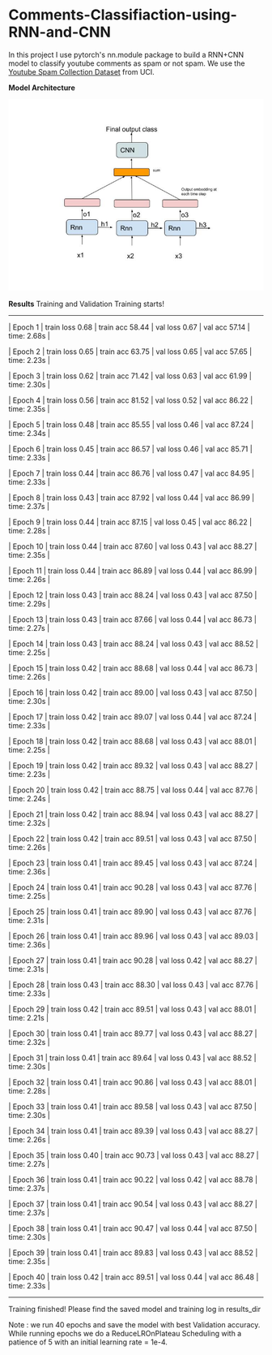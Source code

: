 # Comments-Classifiaction-using-RNN-and-CNN
In this project I use pytorch's nn.module package to build a RNN+CNN model to classify youtube comments as spam or not spam. We use the [Youtube Spam Collection Dataset](https://archive.ics.uci.edu/ml/datasets/YouTube+Spam+Collection#) from UCI.

**Model Architecture**


![RNN+CNN](model_architecture.jpg)






**Results**
Training and Validation
Training starts!

---------------------------------------------------------------------------------------------------

| Epoch   1 | train loss  0.68 | train acc 58.44 | val loss  0.67 | val acc 57.14 | time:  2.68s |

| Epoch   2 | train loss  0.65 | train acc 63.75 | val loss  0.65 | val acc 57.65 | time:  2.23s |

| Epoch   3 | train loss  0.62 | train acc 71.42 | val loss  0.63 | val acc 61.99 | time:  2.30s |

| Epoch   4 | train loss  0.56 | train acc 81.52 | val loss  0.52 | val acc 86.22 | time:  2.35s |

| Epoch   5 | train loss  0.48 | train acc 85.55 | val loss  0.46 | val acc 87.24 | time:  2.34s |

| Epoch   6 | train loss  0.45 | train acc 86.57 | val loss  0.46 | val acc 85.71 | time:  2.33s |

| Epoch   7 | train loss  0.44 | train acc 86.76 | val loss  0.47 | val acc 84.95 | time:  2.33s |

| Epoch   8 | train loss  0.43 | train acc 87.92 | val loss  0.44 | val acc 86.99 | time:  2.37s |

| Epoch   9 | train loss  0.44 | train acc 87.15 | val loss  0.45 | val acc 86.22 | time:  2.28s |

| Epoch  10 | train loss  0.44 | train acc 87.60 | val loss  0.43 | val acc 88.27 | time:  2.35s |

| Epoch  11 | train loss  0.44 | train acc 86.89 | val loss  0.44 | val acc 86.99 | time:  2.26s |

| Epoch  12 | train loss  0.43 | train acc 88.24 | val loss  0.43 | val acc 87.50 | time:  2.29s |

| Epoch  13 | train loss  0.43 | train acc 87.66 | val loss  0.44 | val acc 86.73 | time:  2.27s |

| Epoch  14 | train loss  0.43 | train acc 88.24 | val loss  0.43 | val acc 88.52 | time:  2.25s |

| Epoch  15 | train loss  0.42 | train acc 88.68 | val loss  0.44 | val acc 86.73 | time:  2.26s |

| Epoch  16 | train loss  0.42 | train acc 89.00 | val loss  0.43 | val acc 87.50 | time:  2.30s |

| Epoch  17 | train loss  0.42 | train acc 89.07 | val loss  0.44 | val acc 87.24 | time:  2.33s |

| Epoch  18 | train loss  0.42 | train acc 88.68 | val loss  0.43 | val acc 88.01 | time:  2.25s |

| Epoch  19 | train loss  0.42 | train acc 89.32 | val loss  0.43 | val acc 88.27 | time:  2.23s |

| Epoch  20 | train loss  0.42 | train acc 88.75 | val loss  0.44 | val acc 87.76 | time:  2.24s |

| Epoch  21 | train loss  0.42 | train acc 88.94 | val loss  0.43 | val acc 88.27 | time:  2.32s |

| Epoch  22 | train loss  0.42 | train acc 89.51 | val loss  0.43 | val acc 87.50 | time:  2.26s |

| Epoch  23 | train loss  0.41 | train acc 89.45 | val loss  0.43 | val acc 87.24 | time:  2.36s |

| Epoch  24 | train loss  0.41 | train acc 90.28 | val loss  0.43 | val acc 87.76 | time:  2.25s |

| Epoch  25 | train loss  0.41 | train acc 89.90 | val loss  0.43 | val acc 87.76 | time:  2.31s |

| Epoch  26 | train loss  0.41 | train acc 89.96 | val loss  0.43 | val acc 89.03 | time:  2.36s |

| Epoch  27 | train loss  0.41 | train acc 90.28 | val loss  0.42 | val acc 88.27 | time:  2.31s |

| Epoch  28 | train loss  0.43 | train acc 88.30 | val loss  0.43 | val acc 87.76 | time:  2.33s |

| Epoch  29 | train loss  0.42 | train acc 89.51 | val loss  0.43 | val acc 88.01 | time:  2.21s |

| Epoch  30 | train loss  0.41 | train acc 89.77 | val loss  0.43 | val acc 88.27 | time:  2.32s |

| Epoch  31 | train loss  0.41 | train acc 89.64 | val loss  0.43 | val acc 88.52 | time:  2.30s |

| Epoch  32 | train loss  0.41 | train acc 90.86 | val loss  0.43 | val acc 88.01 | time:  2.28s |

| Epoch  33 | train loss  0.41 | train acc 89.58 | val loss  0.43 | val acc 87.50 | time:  2.30s |

| Epoch  34 | train loss  0.41 | train acc 89.39 | val loss  0.43 | val acc 88.27 | time:  2.26s |

| Epoch  35 | train loss  0.40 | train acc 90.73 | val loss  0.43 | val acc 88.27 | time:  2.27s |

| Epoch  36 | train loss  0.41 | train acc 90.22 | val loss  0.42 | val acc 88.78 | time:  2.37s |

| Epoch  37 | train loss  0.41 | train acc 90.54 | val loss  0.43 | val acc 88.27 | time:  2.37s |

| Epoch  38 | train loss  0.41 | train acc 90.47 | val loss  0.44 | val acc 87.50 | time:  2.30s |

| Epoch  39 | train loss  0.41 | train acc 89.83 | val loss  0.43 | val acc 88.52 | time:  2.35s |

| Epoch  40 | train loss  0.42 | train acc 89.51 | val loss  0.44 | val acc 86.48 | time:  2.33s |

---------------------------------------------------------------------------------------------------

Training finished!
Please find the saved model and training log in results_dir
 
 Note : we run 40 epochs and save the model with best Validation accuracy. While running epochs we do a ReduceLROnPlateau Scheduling with a patience of 5 with an initial learning rate = 1e-4.  

